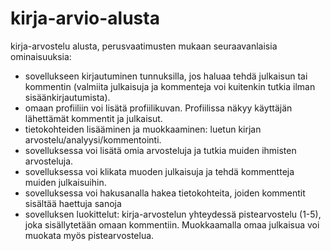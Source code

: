 # kirja-arvio-alusta
kirja-arvostelu alusta, perusvaatimusten mukaan seuraavanlaisia ominaisuuksia:
- sovellukseen kirjautuminen tunnuksilla, jos haluaa tehdä julkaisun tai kommentin (valmiita julkaisuja ja kommenteja voi kuitenkin tutkia ilman sisäänkirjautumista).
- omaan profiiliin voi lisätä profiilikuvan. Profiilissa näkyy käyttäjän lähettämät kommentit ja julkaisut.
- tietokohteiden lisääminen ja muokkaaminen: luetun kirjan arvostelu/analyysi/kommentointi.
- sovelluksessa voi lisätä omia arvosteluja ja tutkia muiden ihmisten arvosteluja.
- sovelluksessa voi klikata muoden julkaisuja ja tehdä kommentteja muiden julkaisuihin.
- sovelluksessa voi hakusanalla hakea tietokohteita, joiden kommentit sisältää haettuja sanoja
- sovelluksen luokittelut: kirja-arvostelun yhteydessä pistearvostelu (1-5), joka sisällytetään omaan kommentiin. Muokkaamalla omaa julkaisua voi muokata myös pistearvostelua.


